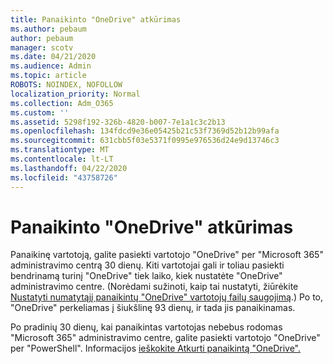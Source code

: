 ```yaml
---
title: Panaikinto "OneDrive" atkūrimas
ms.author: pebaum
author: pebaum
manager: scotv
ms.date: 04/21/2020
ms.audience: Admin
ms.topic: article
ROBOTS: NOINDEX, NOFOLLOW
localization_priority: Normal
ms.collection: Adm_O365
ms.custom: ''
ms.assetid: 5298f192-326b-4820-b007-7e1a1c3c2b13
ms.openlocfilehash: 134fdcd9e36e05425b21c53f7369d52b12b99afa
ms.sourcegitcommit: 631cbb5f03e5371f0995e976536d24e9d13746c3
ms.translationtype: MT
ms.contentlocale: lt-LT
ms.lasthandoff: 04/22/2020
ms.locfileid: "43758726"
---
```

# <a name="restore-a-deleted-onedrive"></a>Panaikinto "OneDrive" atkūrimas

Panaikinę vartotoją, galite pasiekti vartotojo "OneDrive" per "Microsoft 365" administravimo centrą 30 dienų. Kiti vartotojai gali ir toliau pasiekti bendrinamą turinį "OneDrive" tiek laiko, kiek nustatėte "OneDrive" administravimo centre. (Norėdami sužinoti, kaip tai nustatyti, žiūrėkite [Nustatyti numatytąjį panaikintų "OneDrive" vartotojų failų saugojimą](https://go.microsoft.com/fwlink/?linkid=874267).) Po to, "OneDrive" perkeliamas į šiukšlinę 93 dienų, ir tada jis panaikinamas.
  
Po pradinių 30 dienų, kai panaikintas vartotojas nebebus rodomas "Microsoft 365" administravimo centre, galite pasiekti vartotojo "OneDrive" per "PowerShell". Informacijos [ieškokite Atkurti panaikintą "OneDrive".](https://go.microsoft.com/fwlink/?linkid=874269)
  

